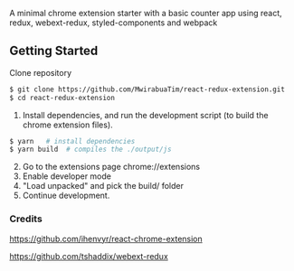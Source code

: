 
A minimal chrome extension starter with a basic counter app using react, redux, webext-redux, styled-components and webpack

## Getting Started

Clone repository

```bash
$ git clone https://github.com/MwirabuaTim/react-redux-extension.git
$ cd react-redux-extension
```

1. Install dependencies, and run the development script (to build the chrome extension files).

```bash
$ yarn   # install dependencies
$ yarn build  # compiles the ./output/js
```

2. Go to the extensions page chrome://extensions
3. Enable developer mode
4. "Load unpacked" and pick the build/ folder
5. Continue development. 


### Credits

https://github.com/ihenvyr/react-chrome-extension

https://github.com/tshaddix/webext-redux
